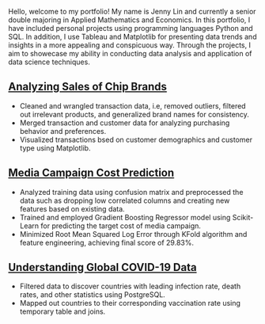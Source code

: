 Hello, welcome to my portfolio! My name is Jenny Lin and currently a senior double majoring in Applied Mathematics and Economics. In this portfolio, I have included personal projects using programming languages Python and SQL. In addition, I use Tableau and Matplotlib for presenting data trends and insights in a more appealing and conspicuous way. Through the projects, I aim to showecase my ability in conducting data analysis and application of data science techniques. 

## [Analyzing Sales of Chip Brands](https://github.com/jxlinnn/jxlinnn.github.io/blob/main/salesProject.ipynb)
* Cleaned and wrangled transaction data, i.e, removed outliers, filtered out irrelevant products, and generalized brand names for consistency.
* Merged transaction and customer data for analyzing purchasing behavior and preferences.
* Visualized transactions bsed on customer demographics and customer type using Matplotlib.

## [Media Campaign Cost Prediction](https://github.com/jxlinnn/jxlinnn.github.io/blob/main/ML.ipynb)
* Analyzed training data using confusion matrix and preprocessed the data such as dropping low correlated columns and creating new features based on existing data.
* Trained and employed Gradient Boosting Regressor model using Scikit-Learn for predicting the target cost of media campaign.
* Minimized Root Mean Squared Log Error through KFold algorithm and feature engineering, achieving final score of 29.83%.

## [Understanding Global COVID-19 Data](https://github.com/jxlinnn/jxlinnn.github.io/blob/main/ML.ipynb)
* Filtered data to discover countries with leading infection rate, death rates, and other statistics using PostgreSQL.
* Mapped out countries to their corresponding vaccination rate using temporary table and joins. 

